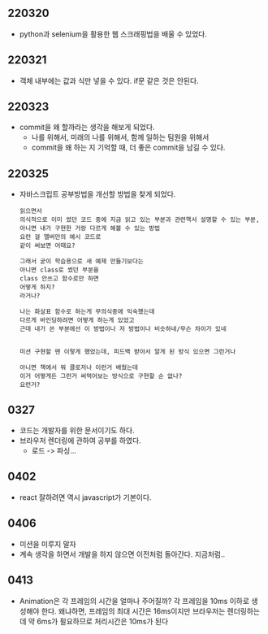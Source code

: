 ## 220320

- python과 selenium을 활용한 웹 스크래핑법을 배울 수 있었다.


## 220321

- 객체 내부에는 값과 식만 넣을 수 있다. if문 같은 것은 안된다.

## 220323

- commit을 왜 할까라는 생각을 해보게 되었다. 
  - 나를 위해서, 미래의 나를 위해서, 함께 일하는 팀원을 위해서
  - commit을 왜 하는 지 기억할 때, 더 좋은 commit을 남길 수 있다.
  
## 220325

- 자바스크립트 공부방법을 개선할 방법을 찾게 되었다.
  ```
  읽으면서
  의식적으로 이미 썼던 코드 중에 지금 읽고 있는 부분과 관련핵서 설명할 수 있는 부분, 아니면 내가 구현한 거랑 다르게 해볼 수 있는 방법
  요런 걸 앨버만의 예시 코드로
  같이 써보면 어때요?
  
  그래서 굳이 학습용으로 새 예제 만들기보다는
  아니면 class로 썼던 부분을
  class 안쓰고 함수로만 하면
  어떻게 하지?
  라거나?

  나는 화살표 함수로 하는게 무의식중에 익숙했는데
  다르게 바인딩하려면 어떻게 하는게 있었고
  근데 내가 쓴 부분에선 이 방법이나 저 방법이나 비슷하네/무슨 차이가 있네
  
  
  미션 구현할 땐 이렇게 했었는데, 피드백 받아서 알게 된 방식 있으면 그런거나
  
  아니면 책에서 뭐 클로저나 이런거 배웠는데
  이거 어떻게든 그런거 써먹어보는 방식으로 구현할 순 없나?
  요런거?
  
  ```

## 0327

- 코드는 개발자를 위한 문서이기도 하다.
- 브라우저 렌더링에 관하여 공부를 하였다.
  - 로드 -> 파싱...



## 0402

- react 잘하려면 역시 javascript가 기본이다.


## 0406

- 미션을 미루지 말자
- 계속 생각을 하면서 개발을 하지 않으면 이전처럼 돌아간다. 지금처럼..


## 0413

- Animation은 각 프레임의 시간을 얼마나 주어질까?
각 프레임을 10ms 이하로 생성해야 한다. 왜냐하면, 프레임의 최대 시간은 16ms이지만 브라우저는 렌더링하는 데 약 6ms가 필요하므로 처리시간은 10ms가 된다
